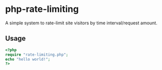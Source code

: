 # php-rate-limiting
A simple system to rate-limit site visitors by time interval/request amount.


## Usage
```php
<?php
require "rate-limiting.php";
echo "hello world!";
?>
```
